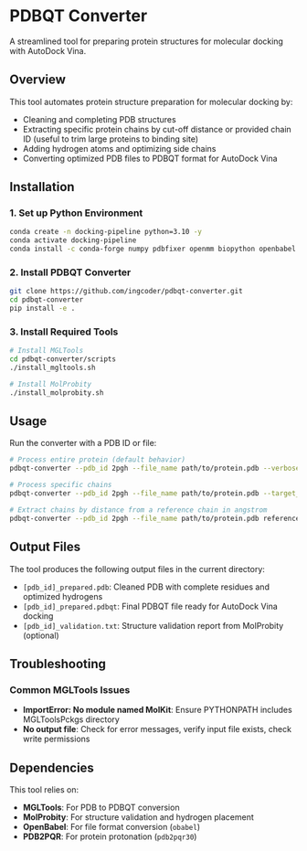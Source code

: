 # PDBQT Converter

A streamlined tool for preparing protein structures for molecular docking with AutoDock Vina.

## Overview

This tool automates protein structure preparation for molecular docking by:
- Cleaning and completing PDB structures
- Extracting specific protein chains by cut-off distance or provided chain ID (useful to trim large proteins to binding site)
- Adding hydrogen atoms and optimizing side chains
- Converting optimized PDB files to PDBQT format for AutoDock Vina

## Installation

### 1. Set up Python Environment
```bash
conda create -n docking-pipeline python=3.10 -y
conda activate docking-pipeline
conda install -c conda-forge numpy pdbfixer openmm biopython openbabel pdb2pqr -y
```

### 2. Install PDBQT Converter
```bash
git clone https://github.com/ingcoder/pdbqt-converter.git
cd pdbqt-converter
pip install -e .
```

### 3. Install Required Tools
```bash
# Install MGLTools
cd pdbqt-converter/scripts
./install_mgltools.sh

# Install MolProbity
./install_molprobity.sh
```

## Usage

Run the converter with a PDB ID or file:
```bash
# Process entire protein (default behavior)
pdbqt-converter --pdb_id 2pgh --file_name path/to/protein.pdb --verbose

# Process specific chains
pdbqt-converter --pdb_id 2pgh --file_name path/to/protein.pdb --target_chains A,B

# Extract chains by distance from a reference chain in angstrom
pdbqt-converter --pdb_id 2pgh --file_name path/to/protein.pdb reference_chain A --distance 10.0
```

## Output Files

The tool produces the following output files in the current directory:
- `[pdb_id]_prepared.pdb`: Cleaned PDB with complete residues and optimized hydrogens
- `[pdb_id]_prepared.pdbqt`: Final PDBQT file ready for AutoDock Vina docking
- `[pdb_id]_validation.txt`: Structure validation report from MolProbity (optional)

## Troubleshooting

### Common MGLTools Issues

- **ImportError: No module named MolKit**: Ensure PYTHONPATH includes MGLToolsPckgs directory
- **No output file**: Check for error messages, verify input file exists, check write permissions

## Dependencies

This tool relies on:
- **MGLTools**: For PDB to PDBQT conversion
- **MolProbity**: For structure validation and hydrogen placement
- **OpenBabel**: For file format conversion (`obabel`)
- **PDB2PQR**: For protein protonation (`pdb2pqr30`)

